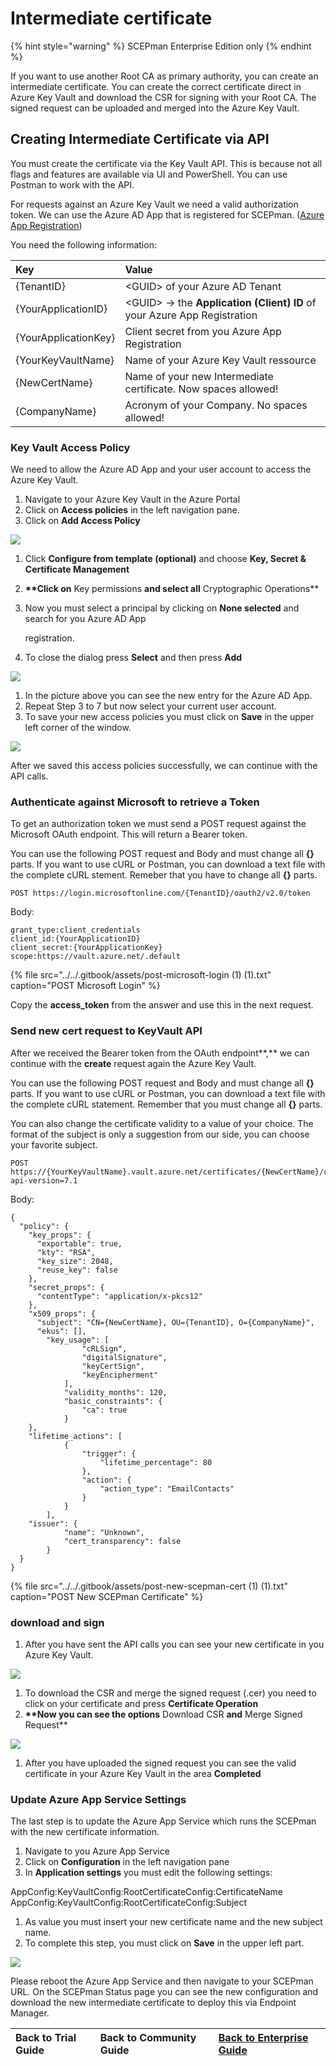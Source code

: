 # Intermediate certificate

{% hint style="warning" %}
SCEPman Enterprise Edition only
{% endhint %}

If you want to use another Root CA as primary authority, you can create an intermediate certificate. You can create the correct certificate direct in Azure Key Vault and download the CSR for signing with your Root CA. The signed request can be uploaded and merged into the Azure Key Vault.

## Creating Intermediate Certificate via API

You must create the certificate via the Key Vault API. This is because not all flags and features are available via UI and PowerShell. You can use Postman to work with the API.

For requests against an Azure Key Vault we need a valid authorization token. We can use the Azure AD App that is registered for SCEPman. \([Azure App Registration](../azure-app-registration.md)\)

You need the following information:

| Key | Value |
| :--- | :--- |
| {TenantID} | &lt;GUID&gt; of your Azure AD Tenant |
| {YourApplicationID} | &lt;GUID&gt; -&gt; the **Application \(Client\) ID** of your Azure App Registration |
| {YourApplicationKey} | Client secret from you Azure App Registration |
| {YourKeyVaultName} | Name of your Azure Key Vault ressource |
| {NewCertName} | Name of your new Intermediate certificate. Now spaces allowed! |
| {CompanyName} | Acronym of your Company. No spaces allowed! |

### Key Vault Access Policy

We need to allow the Azure AD App and your user account to access the Azure Key Vault.

1. Navigate to your Azure Key Vault in the Azure Portal
2. Click on **Access policies** in the left navigation pane.
3. Click on **Add Access Policy** 

![](../../.gitbook/assets/screenshot-2020-10-19-at-15.23.16.png)

1. Click **Configure from template \(optional\)** and choose **Key, Secret & Certificate Management**  
2. **\*\*Click on** Key permissions **and select all** Cryptographic Operations\*\*   
3. Now you must select a principal by clicking on **None selected** and search for you Azure AD App   

     registration.  

4. To close the dialog press **Select** and then press **Add**

![](../../.gitbook/assets/screenshot-2020-10-19-at-15.34.16.png)

1. In the picture above you can see the new entry for the Azure AD App.  
2. Repeat Step 3 to 7 but now select your current user account.  
3. To save your new access policies you must click on **Save** in the upper left corner of the window.

![](../../.gitbook/assets/screenshot-2020-10-19-at-15.35.28%20%281%29%20%282%29%20%282%29%20%282%29%20%282%29%20%282%29%20%282%29%20%282%29%20%282%29%20%282%29%20%282%29%20%282%29%20%282%29%20%282%29%20%282%29%20%282%29%20%282%29%20%282%29.png)

After we saved this access policies successfully, we can continue with the API calls.

### Authenticate against Microsoft to retrieve a Token

To get an authorization token we must send a POST request against the Microsoft OAuth endpoint. This will return a Bearer token.

You can use the following POST request and Body and must change all **{}** parts. If you want to use cURL or Postman, you can download a text file with the complete cURL stement. Remeber that you have to change all **{}** parts.

```text
POST https://login.microsoftonline.com/{TenantID}/oauth2/v2.0/token
```

Body:

```text
grant_type:client_credentials
client_id:{YourApplicationID}
client_secret:{YourApplicationKey}
scope:https://vault.azure.net/.default
```

{% file src="../../.gitbook/assets/post-microsoft-login \(1\) \(1\).txt" caption="POST Microsoft Login" %}

Copy the **access\_token** from the answer and use this in the next request.

### Send new cert request to KeyVault API

After we received the Bearer token from the OAuth endpoint**,** we can continue with the **create** request again the Azure Key Vault.

You can use the following POST request and Body and must change all **{}** parts. If you want to use cURL or Postman, you can download a text file with the complete cURL statement. Remember that you must change all **{}** parts.

You can also change the certificate validity to a value of your choice. The format of the subject is only a suggestion from our side, you can choose your favorite subject.

```text
POST https://{YourKeyVaultName}.vault.azure.net/certificates/{NewCertName}/create?api-version=7.1
```

Body:

```text
{
  "policy": {
    "key_props": {
      "exportable": true,
      "kty": "RSA",
      "key_size": 2048,
      "reuse_key": false
    },
    "secret_props": {
      "contentType": "application/x-pkcs12"
    },
    "x509_props": {
      "subject": "CN={NewCertName}, OU={TenantID}, O={CompanyName}",
      "ekus": [],
        "key_usage": [
                "cRLSign",
                "digitalSignature",
                "keyCertSign",
                "keyEncipherment"
            ],
            "validity_months": 120,
            "basic_constraints": {
                "ca": true
            }
    },
    "lifetime_actions": [
            {
                "trigger": {
                    "lifetime_percentage": 80
                },
                "action": {
                    "action_type": "EmailContacts"
                }
            }
        ],
    "issuer": {
            "name": "Unknown",
            "cert_transparency": false
        }
  }
}
```

{% file src="../../.gitbook/assets/post-new-scepman-cert \(1\) \(1\).txt" caption="POST New SCEPman Certificate" %}

### download and sign

1. After you have sent the API calls you can see your new certificate in you Azure Key Vault.

![](../../.gitbook/assets/screenshot-2020-10-19-at-15.55.43%20%281%29.png)

1. To download the CSR and merge the signed request \(.cer\) you need to click on your certificate and press **Certificate Operation**  
2. **\*\*Now you can see the options** Download CSR **and** Merge Signed Request\*\*

![](../../.gitbook/assets/screenshot-2020-10-19-at-16.01.18%20%281%29%20%282%29%20%282%29.png)

1. After you have uploaded the signed request you can see the valid certificate in your Azure Key Vault in the area **Completed**

### Update Azure App Service Settings

The last step is to update the Azure App Service which runs the SCEPman with the new certificate information.

1. Navigate to you Azure App Service
2. Click on **Configuration** in the left navigation pane
3. In **Application settings** you must edit the following settings:

AppConfig:KeyVaultConfig:RootCertificateConfig:CertificateName AppConfig:KeyVaultConfig:RootCertificateConfig:Subject

1. As value you must insert your new certificate name and the new subject name.  
2. To complete this step, you must click on **Save** in the upper left part.

![](../../.gitbook/assets/screenshot-2020-10-19-at-16.06.40.png)

Please reboot the Azure App Service and then navigate to your SCEPman URL. On the SCEPman Status page you can see the new configuration and download the new intermediate certificate to deploy this via Endpoint Manager.

| Back to Trial Guide | Back to Community Guide | ​[Back to Enterprise Guide​](../../getting-started/enterprise-guide.md#step-6-configure-log-collection) |
| :--- | :--- | :--- |


